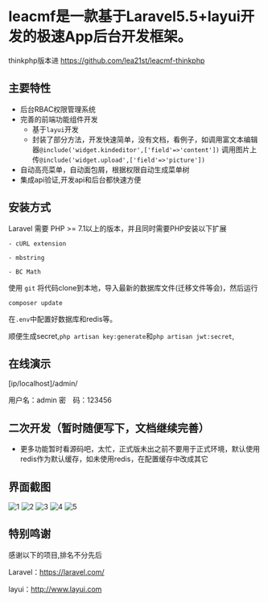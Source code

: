leacmf是一款基于Laravel5.5+layui开发的极速App后台开发框架。
===============

thinkphp版本进 https://github.com/lea21st/leacmf-thinkphp

## **主要特性**

* 后台RBAC权限管理系统
* 完善的前端功能组件开发
    * 基于`layui`开发
    * 封装了部分方法，开发快速简单，没有文档，看例子，如调用富文本编辑器` @include('widget.kindeditor',['field'=>'content']) ` 调用图片上传` @include('widget.upload',['field'=>'picture']) `
 * 自动高亮菜单，自动面包屑，根据权限自动生成菜单树
 * 集成api验证,开发api和后台都快速方便
  
  
  ## **安装方式**  
  
Laravel 需要 PHP &gt;= 7.1以上的版本，并且同时需要PHP安装以下扩展

```
- cURL extension

- mbstring

- BC Math
```
使用 ` git ` 将代码clone到本地，导入最新的数据库文件(迁移文件等会)，然后运行

```
composer update
```
在`.env`中配置好数据库和redis等。

顺便生成secret,`php artisan key:generate`和`php artisan jwt:secret`,

## **在线演示**
[ip/localhost]/admin/

用户名：admin
密　码：123456

## **二次开发（暂时随便写下，文档继续完善）**

 

* 更多功能暂时看源码吧，太忙，正式版未出之前不要用于正式环境，默认使用redis作为默认缓存，如未使用redis，在配置缓存中改成其它

## **界面截图**
![1](/public/11.png "1")
![2](/public/2.png "2")
![3](/public/3.png "3")
![4](/public/4.png "4")
![5](/public/4.png "5")

## **特别鸣谢**

感谢以下的项目,排名不分先后

Laravel：https://laravel.com/

layui：http://www.layui.com

